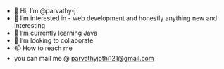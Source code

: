 - 👋 Hi, I’m @parvathy-j
- 👀 I’m interested in - web development and honestly anything new and interesting 
- 🌱 I’m currently learning Java
- 💞️ I’m looking to collaborate 
- 📫 How to reach me
-  you can mail me @ parvathyjothi121@gmail.com

<!---
parvathy-j/parvathy-j is a ✨ special ✨ repository because its `README.md` (this file) appears on your GitHub profile.
You can click the Preview link to take a look at your changes.
--->
